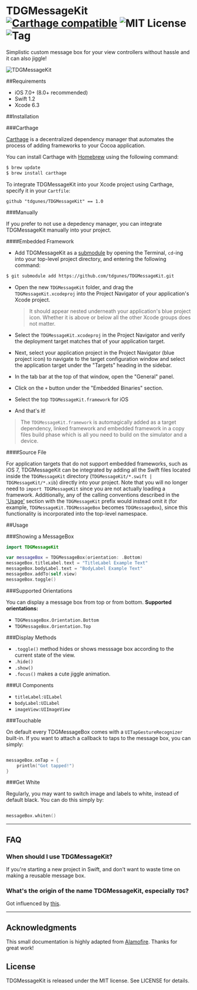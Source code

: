 # TDGMessageKit [![Carthage compatible](https://img.shields.io/badge/Carthage-compatible-4BC51D.svg?style=flat)](https://github.com/Carthage/Carthage) ![MIT License]( https://img.shields.io/github/license/tdgunes/TDGMessageKit.svg?style=flat) ![Tag](https://img.shields.io/github/tag/tdgunes/TDGMessageKit.svg)


Simplistic custom message box for your view controllers without hassle and it can also jiggle!

![TDGMessageKit](https://raw.githubusercontent.com/tdgunes/TDGMessageKit/master/Example/demonstration.gif)

##Requirements

- iOS 7.0+ (8.0+ recommended)
- Swift 1.2
- Xcode 6.3

##Installation


###Carthage

[Carthage](https://github.com/Carthage/Carthage) is a decentralized dependency manager that automates the process of adding frameworks to your Cocoa application.

You can install Carthage with [Homebrew](http://brew.sh/) using the following command:

```bash
$ brew update
$ brew install carthage
```

To integrate TDGMessageKit into your Xcode project using Carthage, specify it in your `Cartfile`:

```ogdl
github "tdgunes/TDGMessageKit" == 1.0
```

###Manually

If you prefer to not use a depedency manager, you can integrate TDGMessageKit manually into your project.

####Embedded Framework

- Add TDGMessageKit as a [submodule](http://git-scm.com/docs/git-submodule) by opening the Terminal, `cd`-ing into your top-level project directory, and entering the following command:

```bash
$ git submodule add https://github.com/tdgunes/TDGMessageKit.git
```

- Open the new `TDGMessageKit` folder, and drag the `TDGMessageKit.xcodeproj` into the Project Navigator of your application's Xcode project.

    > It should appear nested underneath your application's blue project icon. Whether it is above or below all the other Xcode groups does not matter.

- Select the `TDGMessageKit.xcodeproj` in the Project Navigator and verify the deployment target matches that of your application target.
- Next, select your application project in the Project Navigator (blue project icon) to navigate to the target configuration window and select the application target under the "Targets" heading in the sidebar.
- In the tab bar at the top of that window, open the "General" panel.
- Click on the `+` button under the "Embedded Binaries" section.
- Select the top `TDGMessageKit.framework` for iOS 

- And that's it!

> The `TDGMessageKit.framework` is automagically added as a target dependency, linked framework and embedded framework in a copy files build phase which is all you need to build on the simulator and a device.


####Source File

For application targets that do not support embedded frameworks, such as iOS 7, TDGMessageKit can be integrated by adding all the Swift files located inside the `TDGMessageKit` directory (`TDGMessageKit/*.swift | TDGMessageKit/*.xib`) directly into your project. Note that you will no longer need to `import TDGMessageKit` since you are not actually loading a framework. Additionally, any of the calling conventions described in the ['Usage'](#usage) section with the `TDGMessageKit` prefix would instead omit it (for example, `TDGMessageKit.TDGMessageBox` becomes `TDGMessageBox`), since this functionality is incorporated into the top-level namespace.

##Usage 

###Showing a MessageBox

```swift
import TDGMessageKit

var messageBox = TDGMessageBox(orientation: .Bottom)  
messageBox.titleLabel.text = "TitleLabel Example Text"  
messageBox.bodyLabel.text = "BodyLabel Example Text"  
messageBox.addTo(self.view)  
messageBox.toggle()  

```

###Supported Orientations 

You can display a message box from top or from bottom. **Supported orientations:**

- `TDGMessageBox.Orientation.Bottom`
- `TDGMessageBox.Orientation.Top`

###Display Methods

- `.toggle()` method hides or shows messsage box according to the current state of the view.
- `.hide()` 
- `.show()`
- `.focus()` makes a cute jiggle animation.


###UI Components

- `titleLabel:UILabel`
- `bodyLabel:UILabel`
- `imageView:UIImageView`

###Touchable

On default every TDGMessageBox comes with a `UITapGestureRecognizer` built-in. If you want to attach a callback to taps to the message box, you can simply:


```swift

messageBox.onTap = {
	println("Got tapped!")
}

```

###Get White

Regularly, you may want to switch image and labels to white, instead of default black. You can do this simply by:

```swift

messageBox.whiten()

```

* * *

## FAQ

### When should I use TDGMessageKit?

If you're starting a new project in Swift, and don't want to waste time on making a reusable message box.


### What's the origin of the name TDGMessageKit, especially `TDG`?

Got influenced by [this](https://git.wiki.kernel.org/index.php/Git_FAQ#Why_the_.27Git.27_name.3F).


* * *

## Acknowledgments

This small documentation is highly adapted from [Alamofire](https://github.com/Alamofire/Alamofire/blob/master/README.md). Thanks for great work!


## License

TDGMessageKit is released under the MIT license. See LICENSE for details.





